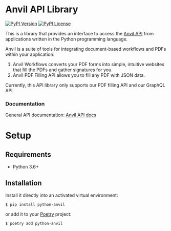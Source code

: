 # Anvil API Library

[![PyPI Version](https://img.shields.io/pypi/v/python_anvil.svg)](https://pypi.org/project/python_anvil)
[![PyPI License](https://img.shields.io/pypi/l/python_anvil.svg)](https://pypi.org/project/python_anvil)

This is a library that provides an interface to access the [Anvil API](https://www.useanvil.com/developers) from applications
written in the Python programming language.

Anvil is a suite of tools for integrating document-based workflows and PDFs within your application:

1. Anvil Workflows converts your PDF forms into simple, intuitive websites that 
   fill the PDFs and gather signatures for you.
2. Anvil PDF Filling API allows you to fill any PDF with JSON data.

Currently, this API library only supports our PDF filling API and our GraphQL API.

### Documentation

General API documentation: [Anvil API docs](https://www.useanvil.com/docs)

# Setup

## Requirements

* Python 3.6+

## Installation

Install it directly into an activated virtual environment:

```text
$ pip install python-anvil
```

or add it to your [Poetry](https://poetry.eustace.io/) project:

```text
$ poetry add python-anvil
```

